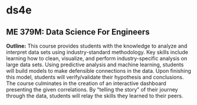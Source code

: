 # ds4e
## ME 379M: Data Science For Engineers

**Outline:** This course provides students with the knowledge to analyze and interpret data sets using 
industry-standard  methodology.  Key  skills  include  learning  how  to  clean,  visualize,  and  perform 
industry-specific  analysis  on  large  data  sets.    Using  predictive  analysis  and  machine  learning, 
students  will  build  models  to  make  defensible  connections  in  the  data.  Upon  finishing  this  model, 
students will verify/validate their hypothesis and conclusions. The course culminates in the creation 
of an interactive dashboard presenting the given correlations. By “telling the story” of their journey 
through the data, students will relay the skills they learned to their peers. 
